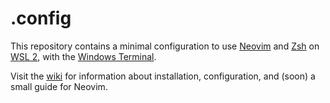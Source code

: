 # .config

This repository contains a minimal configuration to use [Neovim](https://neovim.io/) and [Zsh](https://www.zsh.org/) on [WSL 2](https://docs.microsoft.com/en-us/windows/wsl/), with the [Windows Terminal](https://docs.microsoft.com/en-us/windows/terminal/).

Visit the [wiki](https://github.com/roflolilolmao/.config/wiki) for information about installation, configuration, and (soon) a small guide for Neovim.

